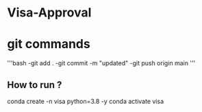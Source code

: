 # Visa-Approval

# git commands
'''bash
-git add .
-git commit -m "updated"
-git push origin main
'''
## How to run ?
conda create -n visa python=3.8 -y
conda activate visa